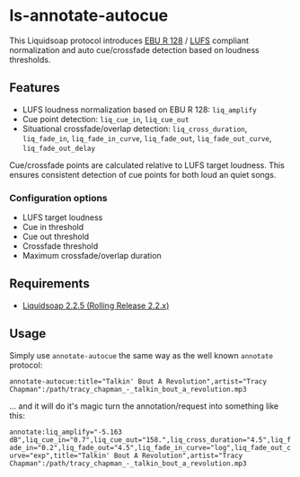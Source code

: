 # ls-annotate-autocue
This Liquidsoap protocol introduces [EBU R 128](https://en.wikipedia.org/wiki/EBU_R_128#:~:text=EBU%20R%20128%20is%20a,measure%20and%20control%20programme%20loudness.) / [LUFS](https://en.wikipedia.org/wiki/LUFS#:~:text=Loudness%2C%20K%2Dweighted%2C%20relative,video%20and%20music%20streaming%20services.) compliant normalization and auto cue/crossfade detection based on loudness thresholds.

## Features
* LUFS loudness normalization based on EBU R 128: `liq_amplify`
* Cue point detection: `liq_cue_in`, `liq_cue_out`
* Situational crossfade/overlap detection: `liq_cross_duration`, `liq_fade_in`, `liq_fade_in_curve`, `liq_fade_out`, `liq_fade_out_curve`, `liq_fade_out_delay`

Cue/crossfade points are calculated relative to LUFS target loudness. This ensures consistent detection of cue points for both loud an quiet songs.

### Configuration options
* LUFS target loudness
* Cue in threshold
* Cue out threshold
* Crossfade threshold
* Maximum crossfade/overlap duration

## Requirements
* [Liquidsoap 2.2.5 (Rolling Release 2.2.x)](https://github.com/savonet/liquidsoap/releases)

## Usage

Simply use `annotate-autocue` the same way as the well known `annotate` protocol:

`annotate-autocue:title="Talkin' Bout A Revolution",artist="Tracy Chapman":/path/tracy_chapman_-_talkin_bout_a_revolution.mp3`

... and it will do it's magic turn the annotation/request into something like this:

`annotate:liq_amplify="-5.163 dB",liq_cue_in="0.7",liq_cue_out="158.",liq_cross_duration="4.5",liq_fade_in="0.2",liq_fade_out="4.5",liq_fade_in_curve="log",liq_fade_out_curve="exp",title="Talkin' Bout A Revolution",artist="Tracy Chapman":/path/tracy_chapman_-_talkin_bout_a_revolution.mp3`
